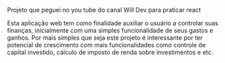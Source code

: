 Projeto que peguei no you tube do canal Will Dev para praticar react

Esta aplicação web tem como finalidade auxiliar o usuário a controlar suas finanças, inicialmente com uma simples funcionalidade de seus gastos e ganhos. Por mais simples que seja este projeto é interessante por ter potencial de crescimento com mais funcionalidades como controle de capital investido, cálculo de imposto de renda sobre investimentos e etc.
